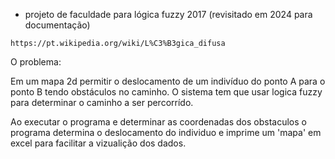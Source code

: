 
- projeto de faculdade para lógica fuzzy 2017 (revisitado em 2024 para documentação)
```
https://pt.wikipedia.org/wiki/L%C3%B3gica_difusa
```

O problema:

Em um mapa 2d permitir o deslocamento de um indivíduo do ponto A 
para o ponto B tendo obstáculos no caminho. O sistema tem que usar logica fuzzy 
para determinar o caminho a ser percorrído.



Ao executar o programa e determinar as coordenadas dos obstaculos
o programa determina o deslocamento do individuo e imprime um 'mapa'
em excel para facilitar a vizualição dos dados.